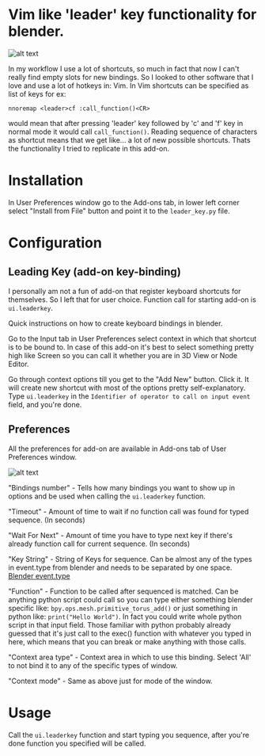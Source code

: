# Vim like 'leader' key functionality for blender.

![alt text](https://raw.githubusercontent.com/miniukof/bl-leader_key/master/usage_example.gif "Example")

In my workflow I use a lot of shortcuts, so much in fact that now I can't really find empty slots for new bindings. So I looked to other software that I love and use a lot of hotkeys in: Vim. In Vim shortcuts can be specified as list of keys for ex: 
```vim 
nnoremap <leader>cf :call_function()<CR>
```
would mean that after pressing 'leader' key followed by 'c' and 'f' key in normal mode it would call `call_function()`. Reading sequence of characters as shortcut means that we get like... a lot of new possible shortcuts. Thats the functionality I tried to replicate in this add-on.

# Installation

In User Preferences window go to the Add-ons tab, in lower left corner select "Install from File" button and point it to the `leader_key.py` file.

# Configuration

## Leading Key (add-on key-binding)

I personally am not a fun of add-on that register keyboard shortcuts for themselves. So I left that for user choice. Function call for starting add-on is `ui.leaderkey`.

Quick instructions on how to create keyboard bindings in blender.

Go to the Input tab in User Preferences select context in which that shortcut is to be bound to. In case of this add-on it's best to select something pretty high like Screen so you can call it whether you are in 3D View or Node Editor.

Go through context options till you get to the "Add New" button. Click it. It will create new shortcut with most of the options pretty self-explanatory. Type `ui.leaderkey` in the `Identifier of operator to call on input event` field, and you're done.

## Preferences

All the preferences for add-on are available in Add-ons tab of User Preferences window.

![alt text](https://raw.githubusercontent.com/miniukof/bl-leader_key/master/add-on_preferences.jpeg "Add-on Preferences")

"Bindings number" - Tells how many bindings you want to show up in options and be used when calling the `ui.leaderkey` function.

"Timeout" - Amount of time to wait if no function call was found for typed sequence. (In seconds)

"Wait For Next" - Amount of time you have to type next key if there's already function call for current sequence. (In seconds)

"Key String" - String of Keys for sequence. Can be almost any of the types in event.type from blender and needs to be separated by one space. [Blender event.type](https://www.blender.org/api/blender_python_api_2_77_0/bpy.types.Event.html?highlight=event.type#bpy.types.Event.type)

"Function" - Function to be called after sequenced is matched. Can be anything python script could call so you can type either something blender specific like: `bpy.ops.mesh.primitive_torus_add()` or just something in python like: `print("Hello World")`. In fact you could write whole python script in that input field. Those familiar with python probably already guessed that it's just call to the exec() function with whatever you typed in here, which means that you can break or make anything with those calls.

"Context area type" - Context area in which to use this binding. Select 'All' to not bind it to any of the specific types of window.

"Context mode" - Same as above just for mode of the window.

# Usage

Call the `ui.leaderkey` function and start typing you sequence, after you're done function you specified will be called.
